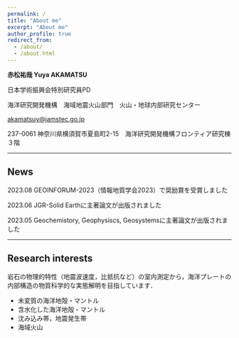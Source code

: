 ```yaml
---
permalink: /
title: "About me"
excerpt: "About me"
author_profile: true
redirect_from: 
  - /about/
  - /about.html
---
```


**赤松祐哉 Yuya AKAMATSU**

<i class="fas fa-id-card"></i> 日本学術振興会特別研究員PD 

<i class="fas fa-landmark"></i> 海洋研究開発機構　海域地震火山部門　火山・地球内部研究センター

<i class="fas fa-envelope"></i> akamatsuy@jamstec.go.jp

<i class="fas fa-map-marker-alt"></i> 237-0061 神奈川県横須賀市夏島町2-15　海洋研究開発機構フロンティア研究棟３階

---
## News

<i class="fas fa-award"></i> 2023.08 GEOINFORUM-2023（情報地質学会2023）で奨励賞を受賞しました

<i class="fas fa-file-alt"></i> 2023.06 JGR-Solid Earthに主著論文が出版されました

<i class="fas fa-file-alt"></i> 2023.05 Geochemistory, Geophysiscs, Geosystemsに主著論文が出版されました

---
## Research interests

岩石の物理的特性（地震波速度，比抵抗など）の室内測定から，海洋プレートの内部構造の物質科学的な実態解明を目指しています． 

- 未変質の海洋地殻・マントル
- 含水化した海洋地殻・マントル
- 沈み込み帯，地震発生帯
- 海域火山
